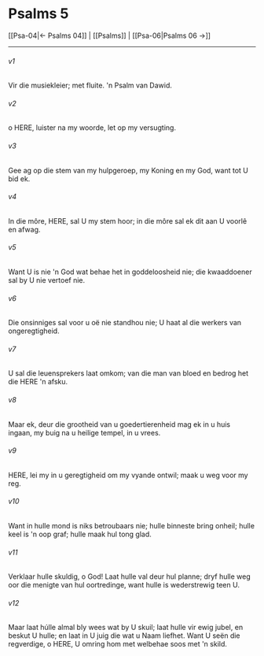 # Psalms 5

[[Psa-04|← Psalms 04]] | [[Psalms]] | [[Psa-06|Psalms 06 →]]
***

###### v1
Vir die musiekleier; met fluite. 'n Psalm van Dawid. 
###### v2
o HERE, luister na my woorde, let op my versugting. 
###### v3
Gee ag op die stem van my hulpgeroep, my Koning en my God, want tot U bid ek. 
###### v4
In die môre, HERE, sal U my stem hoor; in die môre sal ek dit aan U voorlê en afwag. 
###### v5
Want U is nie 'n God wat behae het in goddeloosheid nie; die kwaaddoener sal by U nie vertoef nie. 
###### v6
Die onsinniges sal voor u oë nie standhou nie; U haat al die werkers van ongeregtigheid. 
###### v7
U sal die leuensprekers laat omkom; van die man van bloed en bedrog het die HERE 'n afsku. 
###### v8
Maar ek, deur die grootheid van u goedertierenheid mag ek in u huis ingaan, my buig na u heilige tempel, in u vrees. 
###### v9
HERE, lei my in u geregtigheid om my vyande ontwil; maak u weg voor my reg. 
###### v10
Want in hulle mond is niks betroubaars nie; hulle binneste bring onheil; hulle keel is 'n oop graf; hulle maak hul tong glad. 
###### v11
Verklaar hulle skuldig, o God! Laat hulle val deur hul planne; dryf hulle weg oor die menigte van hul oortredinge, want hulle is wederstrewig teen U. 
###### v12
Maar laat húlle almal bly wees wat by U skuil; laat hulle vir ewig jubel, en beskut U hulle; en laat in U juig die wat u Naam liefhet. Want U seën die regverdige, o HERE, U omring hom met welbehae soos met 'n skild. 
